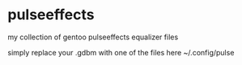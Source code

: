 # pulseeffects
my collection of gentoo pulseeffects equalizer files

simply replace your .gdbm with one of the files here
~/.config/pulse
